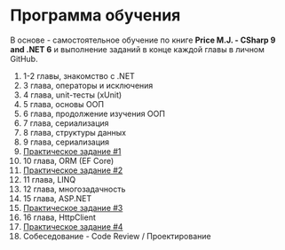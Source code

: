 # Программа обучения
В основе - самостоятельное обучение по книге **Price M.J. - CSharp 9 and .NET 6** и выполнение заданий в конце каждой главы в личном GitHub.
1. 1-2 главы, знакомство с .NET
2. 3 глава, операторы и исключения
3. 4 глава, unit-тесты (xUnit)
4. 5 глава, основы ООП
5. 6 глава, продолжение изучения ООП
6. 7 глава, сериализация
7. 8 глава, структуры данных
8. 9 глава, сериализация
9. [Практическое задание #1](https://github.com/alex1ozr/LearnDotNet/blob/main/Exercises/Exercise_1.md)
10. 10 глава, ORM (EF Core)
11. [Практическое задание #2](https://github.com/alex1ozr/LearnDotNet/blob/main/Exercises/Exercise_2.md)
12. 11 глава, LINQ
13. 12 глава, многозадачность
14. 15 глава, ASP.NET
15. [Практическое задание #3](https://github.com/alex1ozr/LearnDotNet/blob/main/Exercises/Exercise_3.md)
16. 16 глава, HttpClient 
17. [Практическое задание #4](https://github.com/alex1ozr/LearnDotNet/blob/main/Exercises/Exercise_4.md)
18. Собеседование - Code Review / Проектирование
